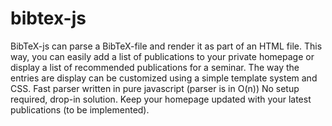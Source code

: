 bibtex-js
=========

BibTeX-js can parse a BibTeX-file and render it as part of an HTML file. This way, you can easily add a list of publications to your private homepage or display a list of recommended publications for a seminar. The way the entries are display can be customized using a simple template system and CSS.  Fast parser written in pure javascript (parser is in O(n)) No setup required, drop-in solution. Keep your homepage updated with your latest publications (to be implemented).
